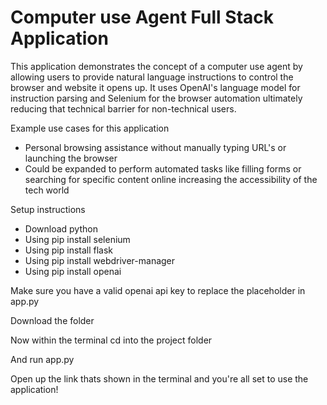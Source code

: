 # Computer use Agent Full Stack Application
This application demonstrates the concept of a computer use agent by
allowing users to provide natural language instructions to control the browser and website it opens up.
It uses OpenAI's language model for instruction parsing and Selenium for the browser automation ultimately 
reducing that technical barrier for non-technical users.

Example use cases for this application
- Personal browsing assistance without manually typing URL's or launching the browser
- Could be expanded to perform automated tasks like filling forms or searching for specific content online 
    increasing the accessibility of the tech world

Setup instructions
- Download python 
- Using pip install selenium
- Using pip install flask
- Using pip install webdriver-manager
- Using pip install openai

Make sure you have a valid openai api key to replace the placeholder in app.py

Download the folder

Now within the terminal cd into the project folder

And run app.py 

Open up the link thats shown in the terminal and you're all set to use the application!


